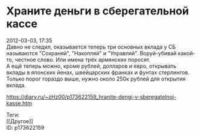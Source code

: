 Храните деньги в сберегательной кассе
======================================

   
 2012-03-03, 17:35   
  Давно не следил, оказывается теперь три основных вклада у СБ называются "Сохраняй", "Накопляй" и "Управляй". Воруй-убивай какой-то, честное слово. Или имена трёх армянских поросят.   
 А ещё теперь можно, кроме рублей, долларов и евро, открывать вклады в японских йенах, швейцарских франках и фунтах стерлингов. Только порог гораздо выше, нужно около 250к рублей для открытия вклада.   
    
 <https://diary.ru/~zHz00/p173622159_hranite-dengi-v-sberegatelnoj-kasse.htm>   
   
 Теги:   
 [[Другое]]   
 ID: p173622159